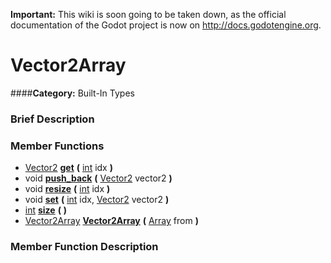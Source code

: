 **Important:** This wiki is soon going to be taken down, as the official documentation of the Godot project is now on http://docs.godotengine.org.

#  Vector2Array  
####**Category:** Built-In Types

###  Brief Description  


###  Member Functions 
  * [Vector2](class_vector2)  **[get](#get)**  **(** [int](class_int) idx  **)**
  * void  **[push&#95;back](#push_back)**  **(** [Vector2](class_vector2) vector2  **)**
  * void  **[resize](#resize)**  **(** [int](class_int) idx  **)**
  * void  **[set](#set)**  **(** [int](class_int) idx, [Vector2](class_vector2) vector2  **)**
  * [int](class_int)  **[size](#size)**  **(** **)**
  * [Vector2Array](class_vector2array)  **[Vector2Array](#Vector2Array)**  **(** [Array](class_array) from  **)**

###  Member Function Description  
